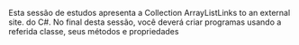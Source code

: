 Esta sessão de estudos apresenta a Collection ArrayListLinks to an external site. do C#. No final desta sessão, você deverá criar programas usando a referida classe, seus métodos e propriedades
